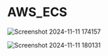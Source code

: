 # AWS_ECS

![Screenshot 2024-11-11 174157](https://github.com/user-attachments/assets/57432773-827f-4116-97ef-31e78b73a34f)


![Screenshot 2024-11-11 180131](https://github.com/user-attachments/assets/48884309-23cb-4c51-aabf-f9301c5ed5f1)
